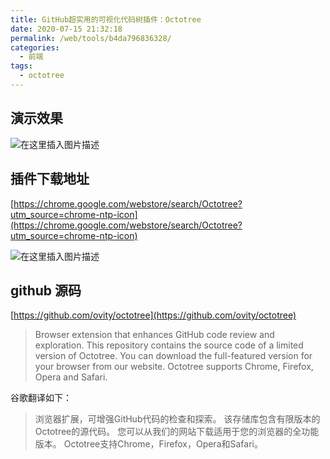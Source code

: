 ```yaml
---
title: GitHub超实用的可视化代码树插件：Octotree
date: 2020-07-15 21:32:18
permalink: /web/tools/b4da796836328/
categories:
  - 前端
tags:
  - octotree
---
```


## 演示效果

![在这里插入图片描述](https://img-blog.csdnimg.cn/20200715213105723.gif)

## 插件下载地址

[https://chrome.google.com/webstore/search/Octotree?utm_source=chrome-ntp-icon](https://chrome.google.com/webstore/search/Octotree?utm_source=chrome-ntp-icon)

![在这里插入图片描述](https://imgconvert.csdnimg.cn/aHR0cHM6Ly9ub3RlLnlvdWRhby5jb20veXdzL3B1YmxpYy9yZXNvdXJjZS9jYmUzYjEyNTUwNDk2ZWM2ODU5Y2M4ZDNmM2UzM2MyMS9GNkQzQ0FDNURGQzE0RTM2OTdDRjZCRDA4RkYwMjAzNQ?x-oss-process=image/format,png)

## github 源码

[https://github.com/ovity/octotree](https://github.com/ovity/octotree)

> Browser extension that enhances GitHub code review and exploration. This repository contains the source code of a limited version of Octotree. You can download the full-featured version for your browser from our website. Octotree supports Chrome, Firefox, Opera and Safari.

谷歌翻译如下：

> 浏览器扩展，可增强GitHub代码的检查和探索。 该存储库包含有限版本的Octotree的源代码。 您可以从我们的网站下载适用于您的浏览器的全功能版本。 Octotree支持Chrome，Firefox，Opera和Safari。

